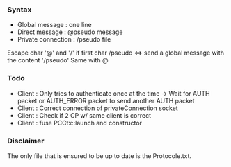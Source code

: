 

### Syntax

- Global message : one line
- Direct message : @pseudo message
- Private connection : /pseudo file

Escape char '@' and '/' if first char
\/pseudo  <=>  send a global message with the content '/pseudo'
Same with @

### Todo

- Client : Only tries to authenticate once at the time
        -> Wait for AUTH packet or AUTH_ERROR packet to send another AUTH packet
- Client : Correct connection of privateConnection socket
- Client : Check if 2 CP w/ same client is correct
- Client : fuse PCCtx::launch and constructor

### Disclaimer 
The only file that is ensured to be up to date is the Protocole.txt.


